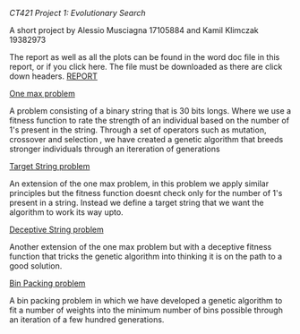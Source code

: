 *CT421 Project 1: Evolutionary Search*

A short project by Alessio Musciagna 17105884 and Kamil Klimczak 19382973

The report as well as all the plots can be found in the word doc file in this report, or if you click here. The file must be downloaded as there are click down headers. [REPORT](CT421Project1.pdf)



[One max problem](one-max-problem-final.ipynb)

A problem consisting of a binary string that is 30 bits longs. Where we use a fitness function to rate the strength of an individual based on the number of 1's present in the string. Through a set of operators such as mutation, crossover and selection , we have created a genetic algorithm that breeds stronger individuals through an itereration of generations

[Target String problem](target-string-final.ipynb)

An extension of the one max problem, in this problem we apply similar principles but the fitness function doesnt check only for the number of 1's present in a string. Instead we define a target string that we want the algorithm to work its way upto.

[Deceptive String problem](deceptive_problem_final.ipynb)

Another extension of the one max problem but with a deceptive fitness function that tricks the genetic algorithm into thinking it is on the path to a good solution.

[Bin Packing problem](final_final_version_notebook.ipynb)

A bin packing problem in which we have developed a genetic algorithm to fit a number of weights into the minimum number of bins possible through an iteration of a few hundred generations.
